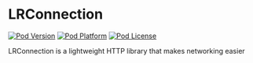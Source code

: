 # LRConnection

[![Pod Version](http://img.shields.io/cocoapods/v/LRConnection.svg?style=flat)](https://cocoapods.org/pods/LRConnection)
[![Pod Platform](http://img.shields.io/cocoapods/p/LRConnection.svg?style=flat)](https://cocoapods.org/pods/LRConnection)
[![Pod License](http://img.shields.io/cocoapods/l/LRConnection.svg?style=flat)](https://www.apache.org/licenses/LICENSE-2.0.html)

LRConnection is a lightweight HTTP library that makes networking easier
